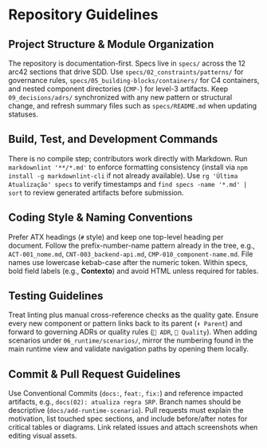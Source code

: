 # Repository Guidelines

## Project Structure & Module Organization

The repository is documentation-first. Specs live in `specs/` across the 12 arc42 sections that drive SDD. Use `specs/02_constraints/patterns/` for governance rules, `specs/05_building-blocks/containers/` for C4 containers, and nested component directories (`CMP-`) for level-3 artifacts. Keep `09_decisions/adrs/` synchronized with any new pattern or structural change, and refresh summary files such as `specs/README.md` when updating statuses.

## Build, Test, and Development Commands

There is no compile step; contributors work directly with Markdown. Run `markdownlint '**/*.md'` to enforce formatting consistency (install via `npm install -g markdownlint-cli` if not already available). Use `rg 'Última Atualização' specs` to verify timestamps and `find specs -name '*.md' | sort` to review generated artifacts before submission.

## Coding Style & Naming Conventions

Prefer ATX headings (`#` style) and keep one top-level heading per document. Follow the prefix-number-name pattern already in the tree, e.g., `ACT-001_nome.md`, `CNT-003_backend-api.md`, `CMP-010_component-name.md`. File names use lowercase kebab-case after the numeric token. Within specs, bold field labels (e.g., **Contexto**) and avoid HTML unless required for tables.

## Testing Guidelines

Treat linting plus manual cross-reference checks as the quality gate. Ensure every new component or pattern links back to its parent (`⬆️ Parent`) and forward to governing ADRs or quality rules (`📝 ADR`, `🎯 Quality`). When adding scenarios under `06_runtime/scenarios/`, mirror the numbering found in the main runtime view and validate navigation paths by opening them locally.

## Commit & Pull Request Guidelines

Use Conventional Commits (`docs:`, `feat:`, `fix:`) and reference impacted artifacts, e.g., `docs(02): atualiza regra SRP`. Branch names should be descriptive (`docs/add-runtime-scenario`). Pull requests must explain the motivation, list touched spec sections, and include before/after notes for critical tables or diagrams. Link related issues and attach screenshots when editing visual assets.
